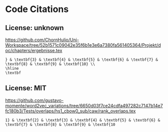 # Code Citations

## License: unknown
https://github.com/ChornHulio/Uni-Workspace/tree/52b1571c09042e35f6b1e3e6a7380fa561405364/Projekt/doc/chapters/ergebnisse.tex

```
} & \textbf{3} & \textbf{4} & \textbf{5} & \textbf{6} & \textbf{7} & \textbf{8} & \textbf{9} & \textbf{10} \\
\hline
\textbf
```


## License: MIT
https://github.com/gustavo-momente/word2vec_variations/tree/6650d03f7ce24cdfa497282c7147b14e7fc180b3/Tests/overlaps/hs1_cbow0_sub/caw/rank_overlaps.tex

```
1} & \textbf{2} & \textbf{3} & \textbf{4} & \textbf{5} & \textbf{6} & \textbf{7} & \textbf{8} & \textbf{9} & \textbf{10
```


